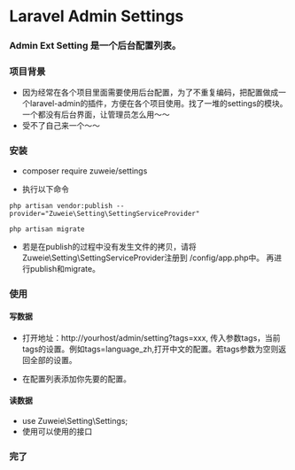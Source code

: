 # Laravel Admin Settings 

### Admin Ext Setting 是一个后台配置列表。
### 项目背景
- 因为经常在各个项目里面需要使用后台配置，为了不重复编码，把配置做成一个laravel-admin的插件，方便在各个项目使用。找了一堆的settings的模块。一个都没有后台界面，让管理员怎么用～～
- 受不了自己来一个～～

### 安装
- composer require zuweie/settings

- 执行以下命令
```
php artisan vendor:publish --provider="Zuweie\Setting\SettingServiceProvider"

php artisan migrate
```
- 若是在publish的过程中没有发生文件的拷贝，请将Zuweie\Setting\SettingServiceProvider注册到 /config/app.php中。
再进行publish和migrate。

### 使用
#### 写数据
- 打开地址：http://yourhost/admin/setting?tags=xxx, 传入参数tags，当前tags的设置。例如tags=language_zh,打开中文的配置。若tags参数为空则返回全部的设置。

- 在配置列表添加你先要的配置。

#### 读数据
- use Zuweie\Setting\Settings;
- 使用可以使用的接口

### 完了
